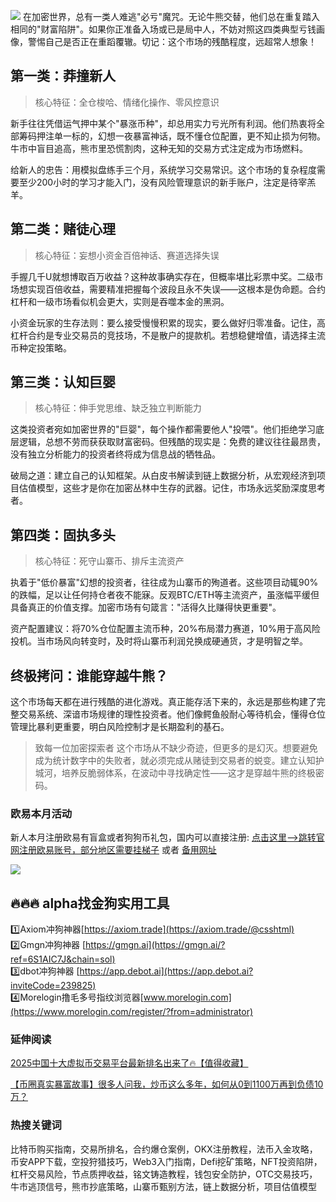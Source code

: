![](https://ac63e02.webp.li/biquanchaobirongyikui001.png)
在加密世界，总有一类人难逃"必亏"魔咒。无论牛熊交替，他们总在重复踏入相同的"财富陷阱"。如果你正准备入场或已是局中人，不妨对照这四类典型亏钱画像，警惕自己是否正在重蹈覆辙。切记：这个市场的残酷程度，远超常人想象！

## 第一类：莽撞新人

>核心特征：全仓梭哈、情绪化操作、零风控意识

新手往往凭借运气押中某个"暴涨币种"，却总用实力亏光所有利润。他们热衷将全部筹码押注单一标的，幻想一夜暴富神话，既不懂仓位配置，更不知止损为何物。牛市中盲目追高，熊市里恐慌割肉，这种无知的交易方式注定成为市场燃料。

给新人的忠告：用模拟盘练手三个月，系统学习交易常识。这个市场的复杂程度需要至少200小时的学习才能入门，没有风险管理意识的新手账户，注定是待宰羔羊。

## 第二类：赌徒心理

>核心特征：妄想小资金百倍神话、赛道选择失误

手握几千U就想博取百万收益？这种故事确实存在，但概率堪比彩票中奖。二级市场想实现百倍收益，需要精准把握每个波段且永不失误——这根本是伪命题。合约杠杆和一级市场看似机会更大，实则是吞噬本金的黑洞。

小资金玩家的生存法则：要么接受慢慢积累的现实，要么做好归零准备。记住，高杠杆合约是专业交易员的竞技场，不是散户的提款机。若想稳健增值，请选择主流币种定投策略。

## 第三类：认知巨婴

>核心特征：伸手党思维、缺乏独立判断能力

这类投资者宛如加密世界的"巨婴"，每个操作都需要他人"投喂"。他们拒绝学习底层逻辑，总想不劳而获获取财富密码。但残酷的现实是：免费的建议往往最昂贵，没有独立分析能力的投资者终将成为信息战的牺牲品。

破局之道：建立自己的认知框架。从白皮书解读到链上数据分析，从宏观经济到项目估值模型，这些才是你在加密丛林中生存的武器。记住，市场永远奖励深度思考者。

## 第四类：固执多头

>核心特征：死守山寨币、排斥主流资产

执着于"低价暴富"幻想的投资者，往往成为山寨币的殉道者。这些项目动辄90%的跌幅，足以让任何持仓者夜不能寐。反观BTC/ETH等主流资产，虽涨幅平缓但具备真正的价值支撑。加密市场有句箴言："活得久比赚得快更重要"。

资产配置建议：将70%仓位配置主流币种，20%布局潜力赛道，10%用于高风险投机。当市场风向转变时，及时将山寨币利润兑换成硬通货，才是明智之举。

## 终极拷问：谁能穿越牛熊？

这个市场每天都在进行残酷的进化游戏。真正能存活下来的，永远是那些构建了完整交易系统、深谙市场规律的理性投资者。他们像鳄鱼般耐心等待机会，懂得仓位管理比暴利更重要，明白风险控制才是长期盈利的基石。

>致每一位加密探索者
这个市场从不缺少奇迹，但更多的是幻灭。想要避免成为统计数字中的失败者，就必须完成从赌徒到交易者的蜕变。建立认知护城河，培养反脆弱体系，在波动中寻找确定性——这才是穿越牛熊的终极密码。

### 欧易本月活动
新人本月注册欧易有盲盒或者狗狗币礼包，国内可以直接注册:  [点击这里–>跳转官网注册欧易账号，部分地区需要挂梯子](https://www.okx.com/zh-hans/join/74873351)  或者 [备用网址](https://www.chouyi.world/zh-hans/join/18639032)

[![](https://fe095ec.webp.li/top-10-exchanges-001.jpg)](https://www.chouyi.world/zh-hans/join/18639032)


## 🔥🔥🔥 alpha找金狗实用工具
1️⃣Axiom冲狗神器[https://axiom.trade](https://axiom.trade/@csshtml)  
2️⃣Gmgn冲狗神器 [https://gmgn.ai](https://gmgn.ai/?ref=6S1AIC7J&chain=sol)  
3️⃣dbot冲狗神器 [https://app.debot.ai](https://app.debot.ai?inviteCode=239825)  
4️⃣Morelogin撸毛多号指纹浏览器[www.morelogin.com](https://www.morelogin.com/register/?from=administrator)  


### 延伸阅读
[2025中国十大虚拟币交易平台最新排名出来了🔥【值得收藏】](https://btc8848.com/top-10-exchanges/)

[【币圈真实暴富故事】很多人问我，炒币这么多年，如何从0到1100万再到负债10万？](https://heiyetouzi.xyz/biquanstory001/)


### 热搜关键词
比特币购买指南，交易所排名，合约爆仓案例，OKX注册教程，法币入金攻略，币安APP下载，空投狩猎技巧，Web3入门指南，Defi挖矿策略，NFT投资陷阱，杠杆交易风险，节点质押收益，铭文铸造教程，钱包安全防护，OTC交易技巧，牛市逃顶信号，熊市抄底策略，山寨币甄别方法，链上数据分析，项目估值模型